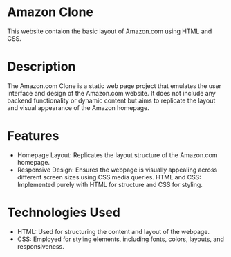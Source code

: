 # Amazon Clone
This website contaion the basic layout of Amazon.com using HTML and CSS. 

# Description
The Amazon.com Clone is a static web page project that emulates the user interface and design of the Amazon.com website. It does not include any backend functionality or dynamic content but aims to replicate the layout and visual appearance of the Amazon homepage.

# Features
* Homepage Layout: Replicates the layout structure of the Amazon.com homepage.
* Responsive Design: Ensures the webpage is visually appealing across different screen sizes using CSS media queries.
HTML and CSS: Implemented purely with HTML for structure and CSS for styling.

# Technologies Used
* HTML: Used for structuring the content and layout of the webpage.
* CSS: Employed for styling elements, including fonts, colors, layouts, and responsiveness.